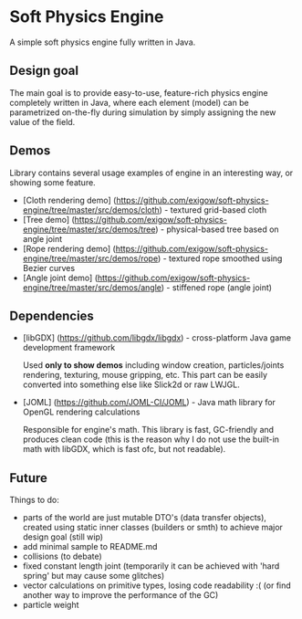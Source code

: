 Soft Physics Engine
===================

A simple soft physics engine fully written in Java.

Design goal
-----------

The main goal is to provide easy-to-use, feature-rich physics engine completely written in Java, where each element (model) can be parametrized on-the-fly during simulation by simply assigning the new value of the field.

Demos
-----

Library contains several usage examples of engine in an interesting way, or showing some feature.

* [Cloth rendering demo] (https://github.com/exigow/soft-physics-engine/tree/master/src/demos/cloth) - textured grid-based cloth
* [Tree demo] (https://github.com/exigow/soft-physics-engine/tree/master/src/demos/tree) - physical-based tree based on angle joint
* [Rope rendering demo] (https://github.com/exigow/soft-physics-engine/tree/master/src/demos/rope) - textured rope smoothed using Bezier curves
* [Angle joint demo] (https://github.com/exigow/soft-physics-engine/tree/master/src/demos/angle) - stiffened rope (angle joint)

Dependencies
------------

* [libGDX] (https://github.com/libgdx/libgdx) - cross-platform Java game development framework

    Used **only to show demos** including window creation, particles/joints rendering, texturing, mouse gripping, etc. This part can be easily converted into something else like Slick2d or raw LWJGL.

* [JOML] (https://github.com/JOML-CI/JOML) -  Java math library for OpenGL rendering calculations

    Responsible for engine's math. This library is fast, GC-friendly and produces clean code (this is the reason why I do not use the built-in math with libGDX, which is fast ofc, but not readable).

Future
------

Things to do:

* parts of the world are just mutable DTO's (data transfer objects), created using static inner classes (builders or smth) to achieve major design goal (still wip)
* add minimal sample to README.md
* collisions (to debate)
* fixed constant length joint (temporarily it can be achieved with 'hard spring' but may cause some glitches)
* vector calculations on primitive types, losing code readability :( (or find another way to improve the performance of the GC)
* particle weight
